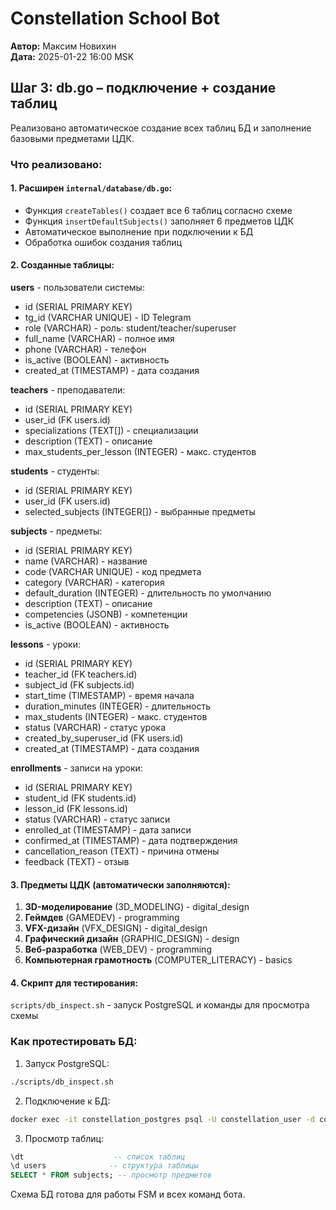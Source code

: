 # Constellation School Bot
**Автор:** Максим Новихин  
**Дата:** 2025-01-22 16:00 MSK

## Шаг 3: db.go – подключение + создание таблиц

Реализовано автоматическое создание всех таблиц БД и заполнение базовыми предметами ЦДК.

### Что реализовано:

#### 1. Расширен `internal/database/db.go`:
- Функция `createTables()` создает все 6 таблиц согласно схеме
- Функция `insertDefaultSubjects()` заполняет 6 предметов ЦДК
- Автоматическое выполнение при подключении к БД
- Обработка ошибок создания таблиц

#### 2. Созданные таблицы:

**users** - пользователи системы:
- id (SERIAL PRIMARY KEY)
- tg_id (VARCHAR UNIQUE) - ID Telegram
- role (VARCHAR) - роль: student/teacher/superuser
- full_name (VARCHAR) - полное имя
- phone (VARCHAR) - телефон
- is_active (BOOLEAN) - активность
- created_at (TIMESTAMP) - дата создания

**teachers** - преподаватели:
- id (SERIAL PRIMARY KEY)
- user_id (FK users.id)
- specializations (TEXT[]) - специализации
- description (TEXT) - описание
- max_students_per_lesson (INTEGER) - макс. студентов

**students** - студенты:
- id (SERIAL PRIMARY KEY)
- user_id (FK users.id) 
- selected_subjects (INTEGER[]) - выбранные предметы

**subjects** - предметы:
- id (SERIAL PRIMARY KEY)
- name (VARCHAR) - название
- code (VARCHAR UNIQUE) - код предмета
- category (VARCHAR) - категория
- default_duration (INTEGER) - длительность по умолчанию
- description (TEXT) - описание
- competencies (JSONB) - компетенции
- is_active (BOOLEAN) - активность

**lessons** - уроки:
- id (SERIAL PRIMARY KEY)
- teacher_id (FK teachers.id)
- subject_id (FK subjects.id)
- start_time (TIMESTAMP) - время начала
- duration_minutes (INTEGER) - длительность
- max_students (INTEGER) - макс. студентов
- status (VARCHAR) - статус урока
- created_by_superuser_id (FK users.id)
- created_at (TIMESTAMP) - дата создания

**enrollments** - записи на уроки:
- id (SERIAL PRIMARY KEY)
- student_id (FK students.id)
- lesson_id (FK lessons.id)
- status (VARCHAR) - статус записи
- enrolled_at (TIMESTAMP) - дата записи
- confirmed_at (TIMESTAMP) - дата подтверждения
- cancellation_reason (TEXT) - причина отмены
- feedback (TEXT) - отзыв

#### 3. Предметы ЦДК (автоматически заполняются):
1. **3D-моделирование** (3D_MODELING) - digital_design
2. **Геймдев** (GAMEDEV) - programming
3. **VFX-дизайн** (VFX_DESIGN) - digital_design
4. **Графический дизайн** (GRAPHIC_DESIGN) - design
5. **Веб-разработка** (WEB_DEV) - programming
6. **Компьютерная грамотность** (COMPUTER_LITERACY) - basics

#### 4. Скрипт для тестирования:
`scripts/db_inspect.sh` - запуск PostgreSQL и команды для просмотра схемы

### Как протестировать БД:

1. Запуск PostgreSQL:
```bash
./scripts/db_inspect.sh
```

2. Подключение к БД:
```bash
docker exec -it constellation_postgres psql -U constellation_user -d constellation_db
```

3. Просмотр таблиц:
```sql
\dt                    -- список таблиц
\d users              -- структура таблицы
SELECT * FROM subjects; -- просмотр предметов
```

Схема БД готова для работы FSM и всех команд бота.
